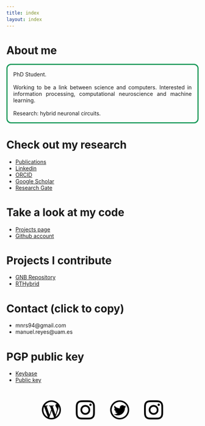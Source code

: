 ```yaml
---
title: index
layout: index
---
```


# About me
<p style="text-align: justify; border-style: solid; border-color: #189959; border-radius: 12px; padding: 3%;">
PhD Student.
<br><br>
Working to be a link between science and computers. Interested in information processing, computational neuroscience and machine learning.
<br><br>
Research: hybrid neuronal circuits.
</p>

# Check out my research
<ul class="nav">
<li><a href="publications" class="button">Publications</a></li>
<li><a target="_blank" href="https://linkedin.com/in/manuelrs/" class="button">Linkedin</a></li>
<li><a target="_blank" href="https://orcid.org/0000-0003-2909-4664" class="button">ORCID</a></li>
<li><a target="_blank" href="https://scholar.google.es/citations?user=JlKzj1cAAAAJ" class="button">Google Scholar</a></li>
<li><a target="_blank" href="https://www.researchgate.net/profile/Manuel_Reyes-Sanchez" class="button">Research Gate</a></li>
</ul>

# Take a look at my code
<ul class="nav">
<li><a href="projects" class="button">Projects page</a></li>
<li><a target="_blank" href="https://github.com/manurs" class="button">Github account</a></li>
</ul>

# Projects I contribute
<ul class="nav">
<li><a target="_blank" href="https://github.com/GNB-UAM" class="button">GNB Repository</a></li>
<li><a target="_blank" href="https://github.com/GNB-UAM/RTHybrid" class="button">RTHybrid</a></li>
</ul>


# Contact (click to copy)
<ul class="nav">
<li><a id="mail1" class="button" onclick="copyToClipboard('#mail1')">mnrs94@gmail.com</a></li>
<li><a id="mail2" class="button" onclick="copyToClipboard('#mail2')">manuel.reyes@uam.es</a></li>
</ul>

# PGP public key
<ul class="nav">
<li><a target="_blank" href="https://keybase.io/manurs" class="button">Keybase</a></li>
<li><a target="_blank" href="https://keybase.io/manurs/key.asc"  class="button">Public key</a></li>
</ul>

<br>
<p style="text-align: center;">
<a target="_blank" href="https://disquisicionesnocturnas.wordpress.com/"> <img src="/resources/wp.png" width="50" height="50"></a>&nbsp;&nbsp;&nbsp;&nbsp;&nbsp;&nbsp;&nbsp;&nbsp;&nbsp;
<a target="_blank" href="https://instagram.com/manuscritor/"> <img src="/resources/ig.png" width="50" height="50"></a>&nbsp;&nbsp;&nbsp;&nbsp;&nbsp;&nbsp;&nbsp;&nbsp;&nbsp;
<a target="_blank" href="https://twitter.com/manuscritor/"> <img src="/resources/tw.png" width="50" height="50"></a>&nbsp;&nbsp;&nbsp;&nbsp;&nbsp;&nbsp;&nbsp;&nbsp;&nbsp;
<a target="_blank" href="https://instagram.com/supazum/"> <img src="/resources/ig.png" width="50" height="50"></a>
</p>